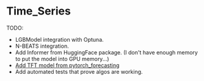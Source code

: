 # Time_Series

TODO:
- LGBModel integration with Optuna.
- N-BEATS  integration.
- Add Informer from HuggingFace package. (I don't have enough memory to put the model into GPU memory...)
- [Add TFT model from pytorch_forecasting ](https://pytorch-forecasting.readthedocs.io/en/stable/tutorials/stallion.html)
- Add automated tests that prove algos are working.

